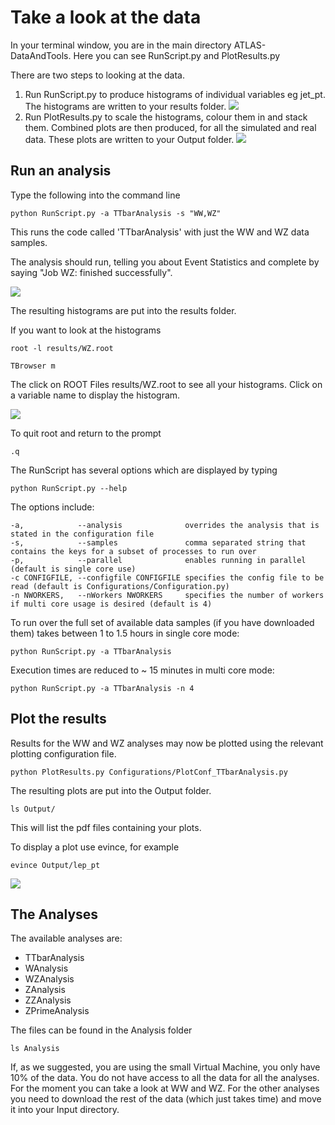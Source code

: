 # Take a look at the data

In your terminal window, you are in the main directory ATLAS-DataAndTools.  Here you can see RunScript.py and PlotResults.py

There are two steps to looking at the data.

1. Run RunScript.py to produce histograms of individual variables eg jet_pt.  The histograms are written to your results folder. ![](Output/jetPT.png)
2. Run PlotResults.py to scale the histograms, colour them in and stack them.  Combined plots are then produced, for all the simulated and real data.  These plots are written to your Output folder.
![](Output/jet_pt.jpg)
## Run an analysis

Type the following into the command line

    python RunScript.py -a TTbarAnalysis -s "WW,WZ"

This runs the code called 'TTbarAnalysis' with just the WW and WZ data samples.

The analysis should run, telling you about Event Statistics and complete by saying "Job WZ: finished successfully".


![](Output/RunScriptWWWZ.png)


The resulting histograms are put into the results folder.

If you want to look at the histograms
    
    root -l results/WZ.root
    
    TBrowser m
    
The click on ROOT Files results/WZ.root to see all your histograms.
Click on a variable name to display the histogram.


![](Output/TBrowserResults.png)

To quit root and return to the prompt

    .q
    

The RunScript has several options which are displayed by typing

    python RunScript.py --help

The options include:

    -a,            --analysis              overrides the analysis that is stated in the configuration file
    -s,            --samples               comma separated string that contains the keys for a subset of processes to run over
    -p,            --parallel              enables running in parallel (default is single core use)
    -c CONFIGFILE, --configfile CONFIGFILE specifies the config file to be read (default is Configurations/Configuration.py)
    -n NWORKERS,   --nWorkers NWORKERS     specifies the number of workers if multi core usage is desired (default is 4)

To run over the full set of available data samples (if you have downloaded them) takes between 1 to 1.5 hours in single core mode:

    python RunScript.py -a TTbarAnalysis

Execution times are reduced to ~ 15 minutes in multi core mode:

    python RunScript.py -a TTbarAnalysis -n 4


## Plot the results

Results for the WW and WZ analyses may now be plotted using the relevant plotting configuration file. 

    python PlotResults.py Configurations/PlotConf_TTbarAnalysis.py

The resulting plots are put into the Output folder.

    ls Output/
    
This will list the pdf files containing your plots.    

To display a plot use evince, for example

    evince Output/lep_pt
    
    
![](Output/lepPT.png)

## The Analyses

The available analyses are:
  * TTbarAnalysis
  * WAnalysis
  * WZAnalysis
  * ZAnalysis
  * ZZAnalysis
  * ZPrimeAnalysis

The files can be found in the Analysis folder

    ls Analysis


If, as we suggested, you are using the small Virtual Machine, you only have 10% of the data.  You do not have access to all the data for all the analyses.  For the moment you can take a look at WW and WZ.  For the other analyses you need to download the rest of the data (which just takes time) and move it into your Input directory.


